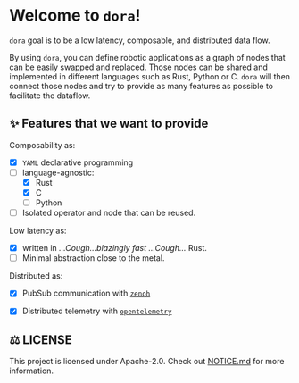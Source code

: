# Welcome to `dora`!

`dora` goal is to be a low latency, composable, and distributed data flow.

By using `dora`, you can define robotic applications as a graph of nodes that can be easily swapped and replaced. Those nodes can be shared and implemented in different languages such as Rust, Python or C. `dora` will then connect those nodes and try to provide as many features as possible to facilitate the dataflow.

## ✨ Features that we want to provide

Composability as:
- [x] `YAML` declarative programming
- [ ] language-agnostic:
  - [x] Rust
  - [x] C
  - [ ] Python
- [ ] Isolated operator and node that can be reused.

Low latency as:
- [x] written in  <i>...Cough...blazingly fast ...Cough...</i> Rust.
- [ ] Minimal abstraction close to the metal.

Distributed as:
- [x] PubSub communication with [`zenoh`](https://github.com/eclipse-zenoh/zenoh)
- [x] Distributed telemetry with [`opentelemetry`](https://github.com/open-telemetry/opentelemetry-rust)



## ⚖️ LICENSE 

This project is licensed under Apache-2.0. Check out [NOTICE.md](NOTICE.md) for more information.

